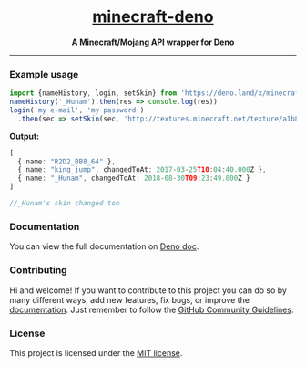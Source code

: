 <h1 align='center'><ins>minecraft-deno</ins></h1>
<p align='center'><strong>A Minecraft/Mojang API wrapper for Deno</strong></p>

---

### Example usage

```typescript
import {nameHistory, login, setSkin} from 'https://deno.land/x/minecraft/mod.ts'
nameHistory('_Hunam').then(res => console.log(res))
login('my e-mail', 'my password')
  .then(sec => setSkin(sec, 'http://textures.minecraft.net/texture/a1b811ea2c2691d2e8c5e125b8d2e8d579b70592d0067ab27325445c40e4867c'))
```

**Output:**

```typescript
[
  { name: "R2D2_BB8_64" },
  { name: "king_jump", changedToAt: 2017-03-25T10:04:40.000Z },
  { name: "_Hunam", changedToAt: 2018-08-30T09:23:49.000Z }
]

//_Hunam's skin changed too
```

### Documentation

You can view the full documentation on [Deno doc](https://doc.deno.land/https/deno.land/x/minecraft/mod.ts).

### Contributing

Hi and welcome! If you want to contribute to this project you can do so by many different ways, add new features, fix bugs, or improve the [documentation](https://doc.deno.land/https/deno.land/x/minecraft/mod.ts).
Just remember to follow the [GitHub Community Guidelines](https://docs.github.com/articles/github-community-guidelines).

### License

This project is licensed under the [MIT license](./LICENSE).
